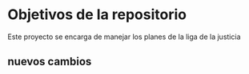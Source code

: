# Objetivos de la repositorio

Este proyecto se encarga de manejar los planes de la liga de la justicia


## nuevos cambios